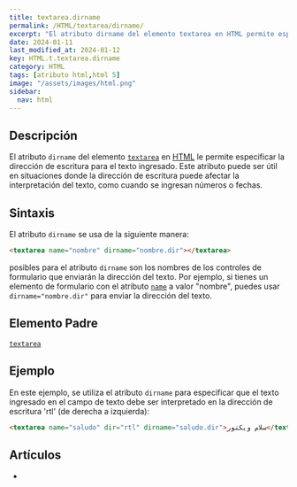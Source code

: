 ```yaml
---
title: textarea.dirname
permalink: /HTML/textarea/dirname/
excerpt: "El atributo dirname del elemento textarea en HTML permite especificar la dirección de escritura para el texto ingresado."
date: 2024-01-11
last_modified_at: 2024-01-12
key: HTML.t.textarea.dirname
category: HTML
tags: [atributo html,html 5]
image: "/assets/images/html.png"
sidebar:
  nav: html
---
```


## Descripción


El atributo `dirname` del elemento [`textarea`](https://www.w3api.com/HTML/textarea/) en [HTML](https://www.manualweb.net/html/) le permite especificar la dirección de escritura para el texto ingresado. Este atributo puede ser útil en situaciones donde la dirección de escritura puede afectar la interpretación del texto, como cuando se ingresan números o fechas.


## Sintaxis


El atributo `dirname` se usa de la siguiente manera:


```html
<textarea name="nombre" dirname="nombre.dir"></textarea>
```


posibles para el atributo `dirname` son los nombres de los controles de formulario que enviarán la dirección del texto. Por ejemplo, si tienes un elemento de formulario con el atributo [`name`](https://www.w3api.com/HTML/form/name/)  a valor "nombre", puedes usar `dirname="nombre.dir"` para enviar la dirección del texto.


## Elemento Padre


[`textarea`](https://www.w3api.com/HTML/textarea/)


## Ejemplo


En este ejemplo, se utiliza el atributo `dirname` para especificar que el texto ingresado en el campo de texto debe ser interpretado en la dirección de escritura 'rtl' (de derecha a izquierda):


```html
<textarea name="saludo" dir="rtl" dirname="saludo.dir">سلام ویکتور</textarea>
```


## Artículos

- 
